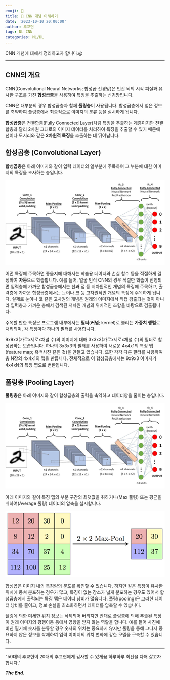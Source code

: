 ```yaml
---
emoji: 🔬
title: 🔬 CNN 개념 이해하기
date: '2023-10-10 20:00:00'
author: 추교현
tags: DL CNN
categories: ML/DL
---
```


CNN 개념에 대해서 정리하고자 합니다.@

---

## CNN의 개요

CNN(Convolutional Neural Networks; 합성곱 신경망)은 인간 뇌의 시각 피질과 유사한 구조를 가진 **합성곱층**을 사용하여 특징을 추출하는 신경망입니다.

CNN은 대부분의 경우 합성곱층과 함께 **풀링층**이 사용됩니다. 합성곱층에서 얻은 정보를 축약하여 풀링층에서 최종적으로 이미지의 분류 등을 실시하게 됩니다.

**합성곱층**은 전결합층(Fully Connected Layer)처럼 특징을 추출하는 계층이지만 전결합층과 달리 2차원 그대로의 이미지 데이터를 처리하여 특징을 추출할 수 있기 때문에 선이나 모서리와 같은 **2차원적 특징**을 추출하는 데 뛰어납니다.

## 합성곱층 (Convolutional Layer)

**합성곱층**은 아래 이미지와 같이 입력 데이터의 일부분에 주목하여 그 부분에 대한 이미지의 특징을 조사하는 층입니다.

![cnn-basic-1.jpeg](cnn-basic-1.jpeg)

어떤 특징에 주목하면 좋을지에 대해서는 학습용 데이터와 손실 함수 등을 적절하게 결정하여 **자동**으로 학습합니다. 예를 들어, 얼굴 인식 CNN의 경우 적절한 학습이 진행되면 입력층에 가까운 합성곱층에서는 선과 점 등 저차원적인 개념의 특징에 주목하고, 출력층에 가까운 합성곱층에서는 눈이나 코 등 고차원적인 개념의 특징에 주목하게 됩니다. 실제로 눈이나 코 같은 고차원의 개념은 원래의 이미지에서 직접 검출되는 것이 아니라 입력층과 가까운 층에서 검색된 저차원 개념의 위치적인 조합을 바탕으로 검출됩니다.

주목할 만한 특징은 프로그램 내부에서는 **필터**(**커널**; kernel)로 불리는 **가중치 행렬**로 처리되며, 각 특징마다 하나의 필터를 사용합니다.

9x9x3(가로x세로x채널 수)의 이미지에 대해 3x3x3(가로x세로x채널 수)의 필터로 합성곱하는 모습입니다. 하나의 3x3x3의 필터를 사용하여 새로운 4x4x1의 특징 맵(feature map; 흑백사진 같은 것)을 만들고 있습니다. 또한 각각 다른 필터를 사용하여 총 N장의 4x4x1의 맵을 만듭니다. 전체적으로 이 합성곱층에서는 9x9x3 이미지가 4x4xN의 특징 맵으로 변환됩니다.

## 풀링층 (Pooling Layer)

**풀링층**은 아래 이미지와 같이 합성곱층의 출력을 축약하고 데이터양을 줄이는 층입니다.

![cnn-basic-1.jpeg](cnn-basic-1.jpeg)

아래 이미지와 같이 특징 맵의 부분 구간의 최댓값을 취하거나(Max 풀링) 또는 평균을 취하여(Average 풀링) 데이터의 압축을 실시합니다.

![cnn-basic-2.png](cnn-basic-2.png)

합성곱은 이미지 내의 특징량의 분포를 확인할 수 있습니다. 하지만 같은 특징이 유사한 위치에 뭉쳐 분포하는 경우가 많고, 특징이 없는 장소가 넓게 분포하는 경우도 있어서 합성곱층에서 출력되는 특징 맵은 데이터 낭비가 많습니다. 풀링(pooling)은 그러한 데이터 낭비를 줄이고, 정보 손실을 최소화하면서 데이터를 압축할 수 있습니다.

풀링에 의한 미세한 위치 정보는 삭제되어 버리지만 반대로 풀링층에 의해 추출된 특징이 원래 이미지의 평행이동 등에서 영향을 받지 않는 역할을 합니다. 예를 들어 사진에 비친 필기체 숫자를 분류할 경우 숫자의 위치는 중요하지 않지만 풀링을 통해 그다지 중요하지 않은 정보를 삭제하여 입력 이미지의 위치 변화에 강한 모델을 구축할 수 있습니다.

---

"50대의 추교현이 20대의 추교현에게 감사할 수 있게끔 하루하루 최선을 다해 살고자 합니다."

**_The End._**
